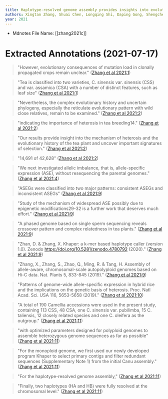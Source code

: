 ```yaml
---
title: Haplotype-resolved genome assembly provides insights into evolutionary history of the tea plant Camellia sinensis
authors: Xingtan Zhang, Shuai Chen, Longqing Shi, Daping Gong, Shengcheng Zhang, Qian Zhao, Dongliang Zhan, Liette Vasseur, Yibin Wang, Jiaxin Yu, Zhenyang Liao, Xindan Xu, Rui Qi, Wenling Wang, Yunran Ma, Pengjie Wang, Naixing Ye, Dongna Ma, Yan Shi, Haifeng Wang, Xiaokai Ma, Xiangrui Kong, Jing Lin, Liufeng Wei, Yaying Ma, Ruoyu Li, Guiping Hu, Haifang He, Lin Zhang, Ray Ming, Gang Wang, Haibao Tang, Minsheng You
year: 2021
---
```


* Mdnotes File Name: [[zhang2021c]]

# Extracted Annotations (2021-07-17)

> "However, evolutionary consequences of mutation load in clonally propagated crops remain unclear." ([Zhang et al 2021:1](zotero://open-pdf/library/items/3QITB897?page=1))

> "Tea is classified into two varieties, C. sinensis var. sinensis (CSS) and var. assamica (CSA) with a number of distinct features, such as leaf size" ([Zhang et al 2021:1](zotero://open-pdf/library/items/3QITB897?page=1))

> "Nevertheless, the complex evolutionary history and uncertain phylogeny, especially the reticulate evolutionary pattern with wild close relatives, remain to be examined." ([Zhang et al 2021:2](zotero://open-pdf/library/items/3QITB897?page=2))

> "indicating the importance of heterosis in tea breeding14." ([Zhang et al 2021:2](zotero://open-pdf/library/items/3QITB897?page=2))

> "Our results provide insight into the mechanism of heterosis and the evolutionary history of the tea plant and uncover important signatures of selection." ([Zhang et al 2021:2](zotero://open-pdf/library/items/3QITB897?page=2))

> "14,691 of 42,628" ([Zhang et al 2021:2](zotero://open-pdf/library/items/3QITB897?page=2))

> "We next investigated allelic imbalance, that is, allele-specific expression (ASE), without resequencing the parental genomes." ([Zhang et al 2021:4](zotero://open-pdf/library/items/3QITB897?page=4))

> "ASEGs were classified into two major patterns: consistent ASEGs and inconsistent ASEGs" ([Zhang et al 2021:9](zotero://open-pdf/library/items/3QITB897?page=9))

> "Study of the mechanism of widespread ASE possibly due to epigenetic modifications29-32 is a further work that deserves much effort." ([Zhang et al 2021:9](zotero://open-pdf/library/items/3QITB897?page=9))

> "A phased genome based on single sperm sequencing reveals crossover pattern and complex relatedness in tea plants." ([Zhang et al 2021:9](zotero://open-pdf/library/items/3QITB897?page=9))

> "Zhan, D. & Zhang, X. Khaper: a k-mer based haplotype caller (version 1.0). Zenodo https://doi.org/10.5281/zenodo.4780792 (2020)." ([Zhang et al 2021:9](zotero://open-pdf/library/items/3QITB897?page=9))

> "Zhang, X., Zhang, S., Zhao, Q., Ming, R. & Tang, H. Assembly of allele-aware, chromosomal-scale autopolyploid genomes based on Hi-C data. Nat. Plants 5, 833-845 (2019)." ([Zhang et al 2021:9](zotero://open-pdf/library/items/3QITB897?page=9))

> "Patterns of genome-wide allele-specific expression in hybrid rice and the implications on the genetic basis of heterosis. Proc. Natl Acad. Sci. USA 116, 5653-5658 (2019)." ([Zhang et al 2021:10](zotero://open-pdf/library/items/3QITB897?page=10))

> "A total of 190 Camellia accessions were used in the present study, containing 113 CSS, 48 CSA, one C. sinensis var. pubilimba, 15 C. taliensis, 12 closely related species and one C. oleifera as the outgroup." ([Zhang et al 2021:11](zotero://open-pdf/library/items/3QITB897?page=11))

> "with optimized parameters designed for polyploid genomes to assemble heterozygous genome sequences as far as possible" ([Zhang et al 2021:11](zotero://open-pdf/library/items/3QITB897?page=11))

> "For the monoploid genome, we first used our newly developed program Khaper to select primary contigs and filter redundant sequences (Supplementary Note 1) from the initial Canu assembly." ([Zhang et al 2021:11](zotero://open-pdf/library/items/3QITB897?page=11))

> "For the haplotype-resolved genome assembly," ([Zhang et al 2021:11](zotero://open-pdf/library/items/3QITB897?page=11))

> "Finally, two haplotypes (HA and HB) were fully resolved at the chromosomal level." ([Zhang et al 2021:11](zotero://open-pdf/library/items/3QITB897?page=11))



